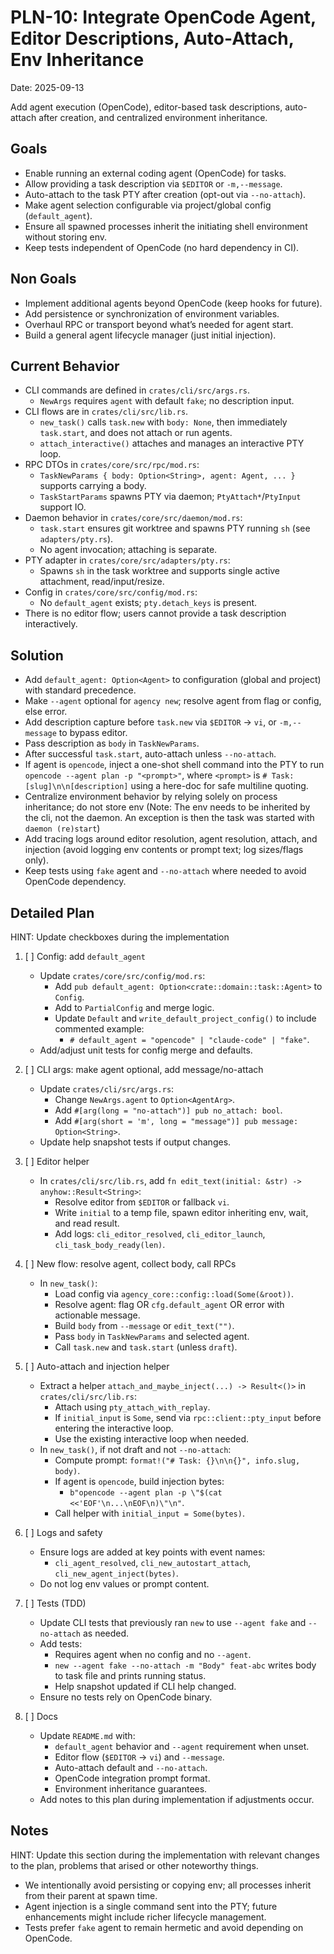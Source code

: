 # PLN-10: Integrate OpenCode Agent, Editor Descriptions, Auto-Attach, Env Inheritance

Date: 2025-09-13

Add agent execution (OpenCode), editor-based task descriptions, auto-attach after creation, and centralized environment inheritance.

## Goals

- Enable running an external coding agent (OpenCode) for tasks.
- Allow providing a task description via `$EDITOR` or `-m,--message`.
- Auto-attach to the task PTY after creation (opt-out via `--no-attach`).
- Make agent selection configurable via project/global config (`default_agent`).
- Ensure all spawned processes inherit the initiating shell environment without storing env.
- Keep tests independent of OpenCode (no hard dependency in CI).

## Non Goals

- Implement additional agents beyond OpenCode (keep hooks for future).
- Add persistence or synchronization of environment variables.
- Overhaul RPC or transport beyond what’s needed for agent start.
- Build a general agent lifecycle manager (just initial injection).

## Current Behavior

- CLI commands are defined in `crates/cli/src/args.rs`.
  - `NewArgs` requires `agent` with default `fake`; no description input.
- CLI flows are in `crates/cli/src/lib.rs`.
  - `new_task()` calls `task.new` with `body: None`, then immediately `task.start`, and does not attach or run agents.
  - `attach_interactive()` attaches and manages an interactive PTY loop.
- RPC DTOs in `crates/core/src/rpc/mod.rs`:
  - `TaskNewParams { body: Option<String>, agent: Agent, ... }` supports carrying a body.
  - `TaskStartParams` spawns PTY via daemon; `PtyAttach*`/`PtyInput` support IO.
- Daemon behavior in `crates/core/src/daemon/mod.rs`:
  - `task.start` ensures git worktree and spawns PTY running `sh` (see `adapters/pty.rs`).
  - No agent invocation; attaching is separate.
- PTY adapter in `crates/core/src/adapters/pty.rs`:
  - Spawns `sh` in the task worktree and supports single active attachment, read/input/resize.
- Config in `crates/core/src/config/mod.rs`:
  - No `default_agent` exists; `pty.detach_keys` is present.
- There is no editor flow; users cannot provide a task description interactively.

## Solution

- Add `default_agent: Option<Agent>` to configuration (global and project) with standard precedence.
- Make `--agent` optional for `agency new`; resolve agent from flag or config, else error.
- Add description capture before `task.new` via `$EDITOR` -> `vi`, or `-m,--message` to bypass editor.
- Pass description as `body` in `TaskNewParams`.
- After successful `task.start`, auto-attach unless `--no-attach`.
- If agent is `opencode`, inject a one-shot shell command into the PTY to run `opencode --agent plan -p "<prompt>"`, where `<prompt>` is `# Task: [slug]\n\n[description]` using a here-doc for safe multiline quoting.
- Centralize environment behavior by relying solely on process inheritance; do not store env (Note: The env needs to be inherited by the cli, not the daemon. An exception is then the task was started with `daemon (re)start`)
- Add tracing logs around editor resolution, agent resolution, attach, and injection (avoid logging env contents or prompt text; log sizes/flags only).
- Keep tests using `fake` agent and `--no-attach` where needed to avoid OpenCode dependency.

## Detailed Plan

HINT: Update checkboxes during the implementation

1. [ ] Config: add `default_agent`
   - Update `crates/core/src/config/mod.rs`:
     - Add `pub default_agent: Option<crate::domain::task::Agent>` to `Config`.
     - Add to `PartialConfig` and merge logic.
     - Update `Default` and `write_default_project_config()` to include commented example:
       - `# default_agent = "opencode" | "claude-code" | "fake"`.
   - Add/adjust unit tests for config merge and defaults.

2. [ ] CLI args: make agent optional, add message/no-attach
   - Update `crates/cli/src/args.rs`:
     - Change `NewArgs.agent` to `Option<AgentArg>`.
     - Add `#[arg(long = "no-attach")] pub no_attach: bool`.
     - Add `#[arg(short = 'm', long = "message")] pub message: Option<String>`.
   - Update help snapshot tests if output changes.

3. [ ] Editor helper
   - In `crates/cli/src/lib.rs`, add `fn edit_text(initial: &str) -> anyhow::Result<String>`:
     - Resolve editor from `$EDITOR` or fallback `vi`.
     - Write `initial` to a temp file, spawn editor inheriting env, wait, and read result.
     - Add logs: `cli_editor_resolved`, `cli_editor_launch`, `cli_task_body_ready(len)`.

4. [ ] New flow: resolve agent, collect body, call RPCs
   - In `new_task()`:
     - Load config via `agency_core::config::load(Some(&root))`.
     - Resolve agent: flag OR `cfg.default_agent` OR error with actionable message.
     - Build `body` from `--message` or `edit_text("")`.
     - Pass `body` in `TaskNewParams` and selected agent.
     - Call `task.new` and `task.start` (unless `draft`).

5. [ ] Auto-attach and injection helper
   - Extract a helper `attach_and_maybe_inject(...) -> Result<()>` in `crates/cli/src/lib.rs`:
     - Attach using `pty_attach_with_replay`.
     - If `initial_input` is `Some`, send via `rpc::client::pty_input` before entering the interactive loop.
     - Use the existing interactive loop when needed.
   - In `new_task()`, if not draft and not `--no-attach`:
     - Compute prompt: `format!("# Task: {}\n\n{}", info.slug, body)`.
     - If agent is `opencode`, build injection bytes:
       - `b"opencode --agent plan -p \"$(cat <<'EOF'\n...\nEOF\n)\"\n"`.
     - Call helper with `initial_input = Some(bytes)`.

6. [ ] Logs and safety
   - Ensure logs are added at key points with event names:
     - `cli_agent_resolved`, `cli_new_autostart_attach`, `cli_new_agent_inject(bytes)`.
   - Do not log env values or prompt content.

7. [ ] Tests (TDD)
   - Update CLI tests that previously ran `new` to use `--agent fake` and `--no-attach` as needed.
   - Add tests:
     - Requires agent when no config and no `--agent`.
     - `new --agent fake --no-attach -m "Body" feat-abc` writes body to task file and prints running status.
     - Help snapshot updated if CLI help changed.
   - Ensure no tests rely on OpenCode binary.

8. [ ] Docs
   - Update `README.md` with:
     - `default_agent` behavior and `--agent` requirement when unset.
     - Editor flow (`$EDITOR` -> `vi`) and `--message`.
     - Auto-attach default and `--no-attach`.
     - OpenCode integration prompt format.
     - Environment inheritance guarantees.
   - Add notes to this plan during implementation if adjustments occur.

## Notes

HINT: Update this section during the implementation with relevant changes to the plan, problems that arised or other noteworthy things.

- We intentionally avoid persisting or copying env; all processes inherit from their parent at spawn time.
- Agent injection is a single command sent into the PTY; future enhancements might include richer lifecycle management.
- Tests prefer `fake` agent to remain hermetic and avoid depending on OpenCode.
